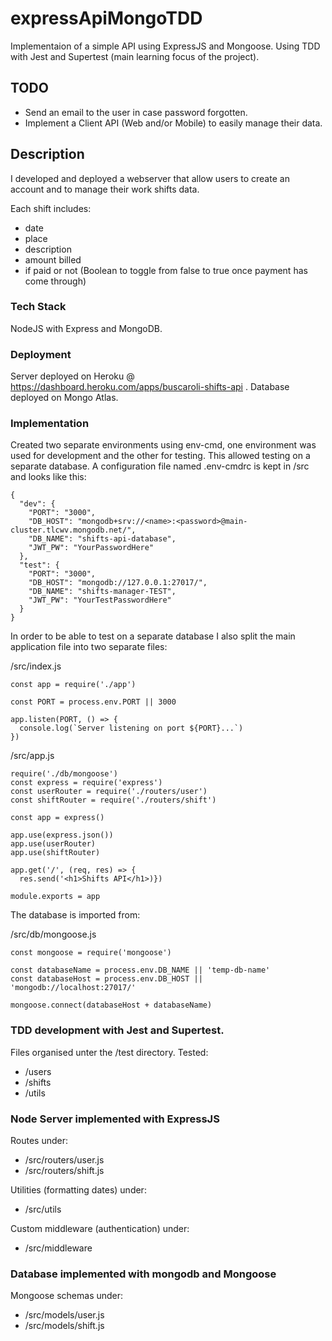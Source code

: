 # expressApiMongoTDD

Implementaion of a simple API using ExpressJS and Mongoose. Using TDD with Jest and Supertest (main learning focus of the project).

## TODO

- Send an email to the user in case password forgotten.
- Implement a Client API (Web and/or Mobile) to easily manage their data.

## Description

I developed and deployed a webserver that allow users to create an account and to manage their work shifts data.

Each shift includes:

- date
- place
- description
- amount billed
- if paid or not (Boolean to toggle from false to true once payment has come through)

### Tech Stack

NodeJS with Express and MongoDB.

### Deployment

Server deployed on Heroku @ https://dashboard.heroku.com/apps/buscaroli-shifts-api .
Database deployed on Mongo Atlas.

### Implementation

Created two separate environments using env-cmd, one environment was used for development and the other for testing.
This allowed testing on a separate database.
A configuration file named .env-cmdrc is kept in /src and looks like this:

```
{
  "dev": {
    "PORT": "3000",
    "DB_HOST": "mongodb+srv://<name>:<password>@main-cluster.tlcwv.mongodb.net/",
    "DB_NAME": "shifts-api-database",
    "JWT_PW": "YourPasswordHere"
  },
  "test": {
    "PORT": "3000",
    "DB_HOST": "mongodb://127.0.0.1:27017/",
    "DB_NAME": "shifts-manager-TEST",
    "JWT_PW": "YourTestPasswordHere"
  }
}
```

In order to be able to test on a separate database I also split the main application file into two separate files:

/src/index.js

```
const app = require('./app')

const PORT = process.env.PORT || 3000

app.listen(PORT, () => {
  console.log(`Server listening on port ${PORT}...`)
})
```

/src/app.js

```
require('./db/mongoose')
const express = require('express')
const userRouter = require('./routers/user')
const shiftRouter = require('./routers/shift')

const app = express()

app.use(express.json())
app.use(userRouter)
app.use(shiftRouter)

app.get('/', (req, res) => {
  res.send('<h1>Shifts API</h1>)})

module.exports = app

```

The database is imported from:

/src/db/mongoose.js

```
const mongoose = require('mongoose')

const databaseName = process.env.DB_NAME || 'temp-db-name'
const databaseHost = process.env.DB_HOST || 'mongodb://localhost:27017/'

mongoose.connect(databaseHost + databaseName)

```

### TDD development with Jest and Supertest.

Files organised unter the /test directory.
Tested:

- /users
- /shifts
- /utils

### Node Server implemented with ExpressJS

Routes under:

- /src/routers/user.js
- /src/routers/shift.js

Utilities (formatting dates) under:

- /src/utils

Custom middleware (authentication) under:

- /src/middleware

### Database implemented with mongodb and Mongoose

Mongoose schemas under:

- /src/models/user.js
- /src/models/shift.js
